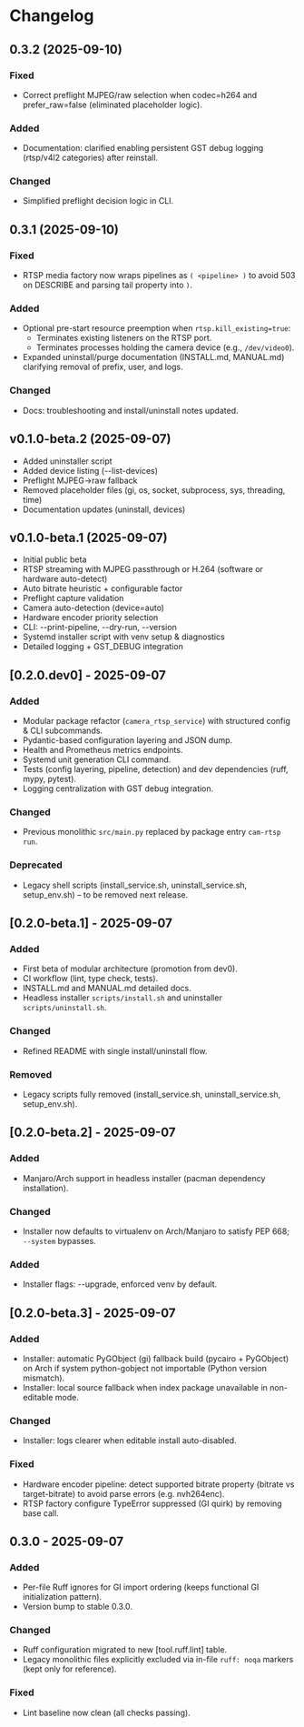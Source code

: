 # Changelog

## 0.3.2 (2025-09-10)
### Fixed
- Correct preflight MJPEG/raw selection when codec=h264 and prefer_raw=false (eliminated placeholder logic).

### Added
- Documentation: clarified enabling persistent GST debug logging (rtsp/v4l2 categories) after reinstall.

### Changed
- Simplified preflight decision logic in CLI.

## 0.3.1 (2025-09-10)
### Fixed
- RTSP media factory now wraps pipelines as `( <pipeline> )` to avoid 503 on DESCRIBE and parsing tail property into `)`.

### Added
- Optional pre-start resource preemption when `rtsp.kill_existing=true`:
  - Terminates existing listeners on the RTSP port.
  - Terminates processes holding the camera device (e.g., `/dev/video0`).
- Expanded uninstall/purge documentation (INSTALL.md, MANUAL.md) clarifying removal of prefix, user, and logs.

### Changed
- Docs: troubleshooting and install/uninstall notes updated.

## v0.1.0-beta.2 (2025-09-07)
- Added uninstaller script
- Added device listing (--list-devices)
- Preflight MJPEG->raw fallback
- Removed placeholder files (gi, os, socket, subprocess, sys, threading, time)
- Documentation updates (uninstall, devices)

## v0.1.0-beta.1 (2025-09-07)
- Initial public beta
- RTSP streaming with MJPEG passthrough or H.264 (software or hardware auto-detect)
- Auto bitrate heuristic + configurable factor
- Preflight capture validation
- Camera auto-detection (device=auto)
- Hardware encoder priority selection
- CLI: --print-pipeline, --dry-run, --version
- Systemd installer script with venv setup & diagnostics
- Detailed logging + GST_DEBUG integration

## [0.2.0.dev0] - 2025-09-07
### Added
- Modular package refactor (`camera_rtsp_service`) with structured config & CLI subcommands.
- Pydantic-based configuration layering and JSON dump.
- Health and Prometheus metrics endpoints.
- Systemd unit generation CLI command.
- Tests (config layering, pipeline, detection) and dev dependencies (ruff, mypy, pytest).
- Logging centralization with GST debug integration.

### Changed
- Previous monolithic `src/main.py` replaced by package entry `cam-rtsp run`.

### Deprecated
- Legacy shell scripts (install_service.sh, uninstall_service.sh, setup_env.sh) – to be removed next release.

## [0.2.0-beta.1] - 2025-09-07
### Added
- First beta of modular architecture (promotion from dev0).
- CI workflow (lint, type check, tests).
- INSTALL.md and MANUAL.md detailed docs.
- Headless installer `scripts/install.sh` and uninstaller `scripts/uninstall.sh`.

### Changed
- Refined README with single install/uninstall flow.

### Removed
- Legacy scripts fully removed (install_service.sh, uninstall_service.sh, setup_env.sh).

## [0.2.0-beta.2] - 2025-09-07
### Added
- Manjaro/Arch support in headless installer (pacman dependency installation).
### Changed
- Installer now defaults to virtualenv on Arch/Manjaro to satisfy PEP 668; `--system` bypasses.
### Added
- Installer flags: --upgrade, enforced venv by default.

## [0.2.0-beta.3] - 2025-09-07
### Added
- Installer: automatic PyGObject (gi) fallback build (pycairo + PyGObject) on Arch if system python-gobject not importable (Python version mismatch).
- Installer: local source fallback when index package unavailable in non-editable mode.
### Changed
- Installer: logs clearer when editable install auto-disabled.
### Fixed
- Hardware encoder pipeline: detect supported bitrate property (bitrate vs target-bitrate) to avoid parse errors (e.g. nvh264enc).
- RTSP factory configure TypeError suppressed (GI quirk) by removing base call.

## 0.3.0 - 2025-09-07
### Added
- Per-file Ruff ignores for GI import ordering (keeps functional GI initialization pattern).
- Version bump to stable 0.3.0.

### Changed
- Ruff configuration migrated to new [tool.ruff.lint] table.
- Legacy monolithic files explicitly excluded via in-file `ruff: noqa` markers (kept only for reference).

### Fixed
- Lint baseline now clean (all checks passing).
